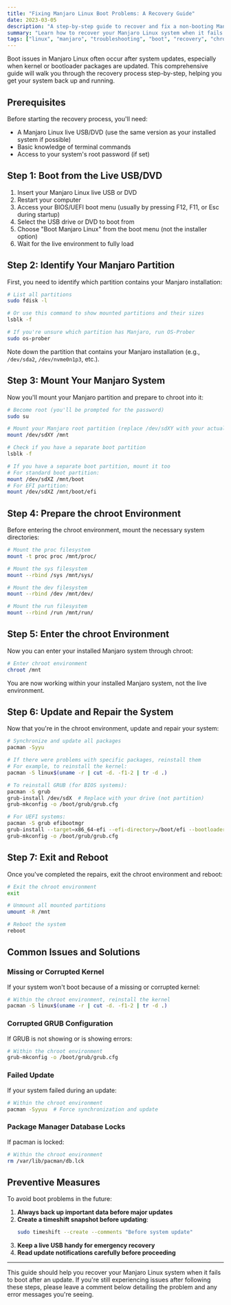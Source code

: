 ```yaml
---
title: "Fixing Manjaro Linux Boot Problems: A Recovery Guide"
date: 2023-03-05
description: "A step-by-step guide to recover and fix a non-booting Manjaro Linux system after updates"
summary: "Learn how to recover your Manjaro Linux system when it fails to boot after an update by using chroot and system repair techniques."
tags: ["linux", "manjaro", "troubleshooting", "boot", "recovery", "chroot", "system-repair"]
---
```


Boot issues in Manjaro Linux often occur after system updates, especially when kernel or bootloader packages are updated. This comprehensive guide will walk you through the recovery process step-by-step, helping you get your system back up and running.

## Prerequisites

Before starting the recovery process, you'll need:

- A Manjaro Linux live USB/DVD (use the same version as your installed system if possible)
- Basic knowledge of terminal commands
- Access to your system's root password (if set)

## Step 1: Boot from the Live USB/DVD

1. Insert your Manjaro Linux live USB or DVD
2. Restart your computer
3. Access your BIOS/UEFI boot menu (usually by pressing F12, F11, or Esc during startup)
4. Select the USB drive or DVD to boot from
5. Choose "Boot Manjaro Linux" from the boot menu (not the installer option)
6. Wait for the live environment to fully load

## Step 2: Identify Your Manjaro Partition

First, you need to identify which partition contains your Manjaro installation:

```bash
# List all partitions
sudo fdisk -l

# Or use this command to show mounted partitions and their sizes
lsblk -f

# If you're unsure which partition has Manjaro, run OS-Prober
sudo os-prober
```

Note down the partition that contains your Manjaro installation (e.g., `/dev/sda2`, `/dev/nvme0n1p3`, etc.).

## Step 3: Mount Your Manjaro System

Now you'll mount your Manjaro partition and prepare to chroot into it:

```bash
# Become root (you'll be prompted for the password)
sudo su

# Mount your Manjaro root partition (replace /dev/sdXY with your actual partition)
mount /dev/sdXY /mnt

# Check if you have a separate boot partition
lsblk -f

# If you have a separate boot partition, mount it too
# For standard boot partition:
mount /dev/sdXZ /mnt/boot
# For EFI partition:
mount /dev/sdXZ /mnt/boot/efi
```

## Step 4: Prepare the chroot Environment

Before entering the chroot environment, mount the necessary system directories:

```bash
# Mount the proc filesystem
mount -t proc proc /mnt/proc/

# Mount the sys filesystem
mount --rbind /sys /mnt/sys/

# Mount the dev filesystem
mount --rbind /dev /mnt/dev/

# Mount the run filesystem
mount --rbind /run /mnt/run/
```

## Step 5: Enter the chroot Environment

Now you can enter your installed Manjaro system through chroot:

```bash
# Enter chroot environment
chroot /mnt
```

You are now working within your installed Manjaro system, not the live environment.

## Step 6: Update and Repair the System

Now that you're in the chroot environment, update and repair your system:

```bash
# Synchronize and update all packages
pacman -Syyu

# If there were problems with specific packages, reinstall them
# For example, to reinstall the kernel:
pacman -S linux$(uname -r | cut -d. -f1-2 | tr -d .)

# To reinstall GRUB (for BIOS systems):
pacman -S grub
grub-install /dev/sdX  # Replace with your drive (not partition)
grub-mkconfig -o /boot/grub/grub.cfg

# For UEFI systems:
pacman -S grub efibootmgr
grub-install --target=x86_64-efi --efi-directory=/boot/efi --bootloader-id=manjaro --recheck
grub-mkconfig -o /boot/grub/grub.cfg
```

## Step 7: Exit and Reboot

Once you've completed the repairs, exit the chroot environment and reboot:

```bash
# Exit the chroot environment
exit

# Unmount all mounted partitions
umount -R /mnt

# Reboot the system
reboot
```

## Common Issues and Solutions

### Missing or Corrupted Kernel

If your system won't boot because of a missing or corrupted kernel:

```bash
# Within the chroot environment, reinstall the kernel
pacman -S linux$(uname -r | cut -d. -f1-2 | tr -d .)
```

### Corrupted GRUB Configuration

If GRUB is not showing or is showing errors:

```bash
# Within the chroot environment
grub-mkconfig -o /boot/grub/grub.cfg
```

### Failed Update

If your system failed during an update:

```bash
# Within the chroot environment
pacman -Syyuu  # Force synchronization and update
```

### Package Manager Database Locks

If pacman is locked:

```bash
# Within the chroot environment
rm /var/lib/pacman/db.lck
```

## Preventive Measures

To avoid boot problems in the future:

1. **Always back up important data before major updates**
2. **Create a timeshift snapshot before updating**:
   ```bash
   sudo timeshift --create --comments "Before system update"
   ```
3. **Keep a live USB handy for emergency recovery**
4. **Read update notifications carefully before proceeding**

---

This guide should help you recover your Manjaro Linux system when it fails to boot after an update. If you're still experiencing issues after following these steps, please leave a comment below detailing the problem and any error messages you're seeing.